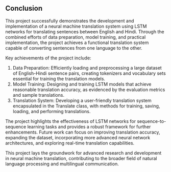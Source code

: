 ## Conclusion

This project successfully demonstrates the development and implementation of a neural machine translation system using LSTM networks for translating sentences between English and Hindi. Through the combined efforts of data preparation, model training, and practical implementation, the project achieves a functional translation system capable of converting sentences from one language to the other.

Key achievements of the project include:

1) Data Preparation: Efficiently loading and preprocessing a large dataset of English-Hindi sentence pairs, creating tokenizers and vocabulary sets essential for training the translation models.
2) Model Training: Designing and training LSTM models that achieve reasonable translation accuracy, as evidenced by the evaluation metrics and sample translations.
3) Translation System: Developing a user-friendly translation system encapsulated in the Translate class, with methods for training, saving, loading, and performing translations.

The project highlights the effectiveness of LSTM networks for sequence-to-sequence learning tasks and provides a robust framework for further enhancements. Future work can focus on improving translation accuracy, expanding the dataset, incorporating more advanced neural network architectures, and exploring real-time translation capabilities.

This project lays the groundwork for advanced research and development in neural machine translation, contributing to the broader field of natural language processing and multilingual communication.